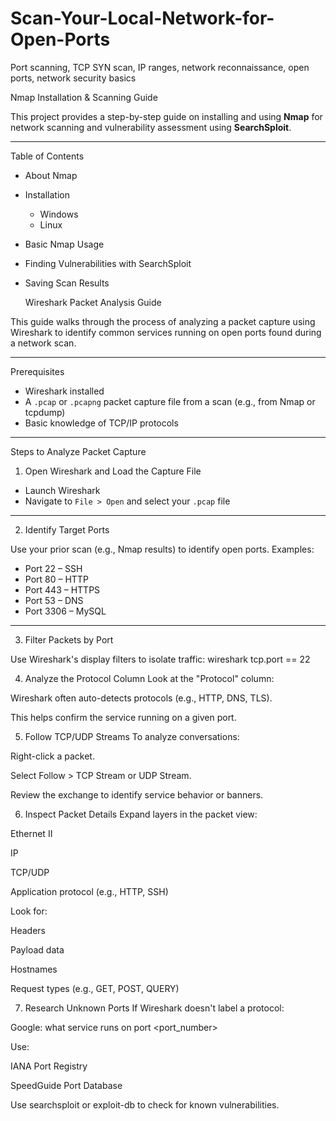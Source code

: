 # Scan-Your-Local-Network-for-Open-Ports
Port scanning, TCP SYN scan, IP ranges, network reconnaissance, open ports, network security basics


 Nmap Installation & Scanning Guide

This project provides a step-by-step guide on installing and using **Nmap** for network scanning and vulnerability assessment using **SearchSploit**.

---

 Table of Contents

- About Nmap
- Installation
  - Windows
  - Linux
- Basic Nmap Usage
- Finding Vulnerabilities with SearchSploit
- Saving Scan Results







   Wireshark Packet Analysis Guide

This guide walks through the process of analyzing a packet capture using Wireshark to identify common services running on open ports found during a network scan.

---

 Prerequisites

- Wireshark installed
- A `.pcap` or `.pcapng` packet capture file from a scan (e.g., from Nmap or tcpdump)
- Basic knowledge of TCP/IP protocols

---

 Steps to Analyze Packet Capture

 1. Open Wireshark and Load the Capture File

- Launch Wireshark
- Navigate to `File > Open` and select your `.pcap` file

---

 2. Identify Target Ports

Use your prior scan (e.g., Nmap results) to identify open ports. Examples:
- Port 22 – SSH
- Port 80 – HTTP
- Port 443 – HTTPS
- Port 53 – DNS
- Port 3306 – MySQL

---

 3. Filter Packets by Port

Use Wireshark's display filters to isolate traffic:
wireshark
tcp.port == 22

4. Analyze the Protocol Column
Look at the "Protocol" column:

Wireshark often auto-detects protocols (e.g., HTTP, DNS, TLS).

This helps confirm the service running on a given port.

5. Follow TCP/UDP Streams
To analyze conversations:

Right-click a packet.

Select Follow > TCP Stream or UDP Stream.

Review the exchange to identify service behavior or banners.

6. Inspect Packet Details
Expand layers in the packet view:

Ethernet II

IP

TCP/UDP

Application protocol (e.g., HTTP, SSH)

Look for:

Headers

Payload data

Hostnames

Request types (e.g., GET, POST, QUERY)

7. Research Unknown Ports
If Wireshark doesn't label a protocol:

Google: what service runs on port <port_number>

Use:

IANA Port Registry

SpeedGuide Port Database
      
   Use searchsploit or exploit-db to check for known vulnerabilities.
